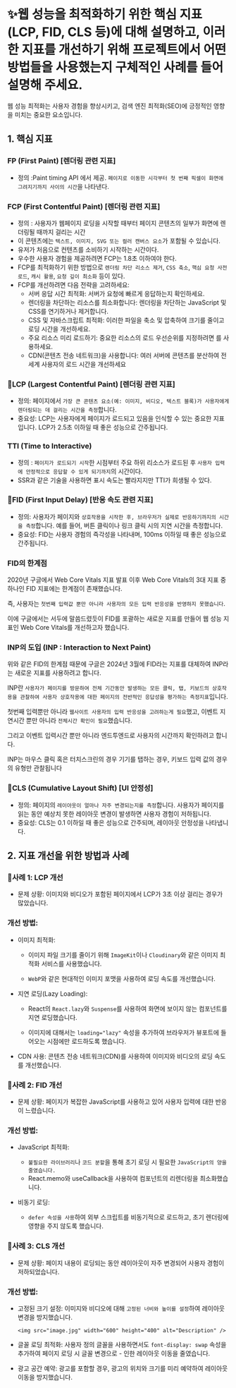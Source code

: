 # ✨웹 성능을 최적화하기 위한 핵심 지표(LCP, FID, CLS 등)에 대해 설명하고, 이러한 지표를 개선하기 위해 프로젝트에서 어떤 방법들을 사용했는지 구체적인 사례를 들어 설명해 주세요.

웹 성능 최적화는 사용자 경험을 향상시키고, 검색 엔진 최적화(SEO)에 긍정적인 영향을 미치는 중요한 요소입니다.

## 1. 핵심 지표

### FP (First Paint) [렌더링 관련 지표]

- 정의 :Paint timing API 에서 제공. `페이지로 이동한 시각부터 첫 번째 픽셀이 화면에 그려지기까지 사이의 시간`을 나타낸다.

### FCP (First Contentful Paint) [렌더링 관련 지표]

- 정의 : 사용자가 웹페이지 로딩을 시작할 때부터 페이지 콘텐츠의 일부가 화면에 렌더링될 때까지 걸리는 시간
- 이 콘텐츠에는 `텍스트, 이미지, SVG 또는 컬러 캔버스 요소`가 포함될 수 있습니다.
- 유저가 처음으로 컨텐츠를 소비하기 시작하는 시간이다.
- 우수한 사용자 경험을 제공하려면 FCP는 1.8초 이하여야 한다.
- FCP를 최적화하기 위한 방법으로 `렌더링 차단 리소스 제거`, `CSS 축소`, `핵심 요청 사전 로드`, `캐시 활용`, `요청 깊이 최소화` 등이 있다.
- FCP를 개선하려면 다음 전략을 고려하세요:
  - 서버 응답 시간 최적화: 서버가 요청에 빠르게 응답하는지 확인하세요.
  - 렌더링을 차단하는 리소스를 최소화합니다: 렌더링을 차단하는 JavaScript 및 CSS를 연기하거나 제거합니다.
  - CSS 및 자바스크립트 최적화: 이러한 파일을 축소 및 압축하여 크기를 줄이고 로딩 시간을 개선하세요.
  - 주요 리소스 미리 로드하기: 중요한 리소스의 로드 우선순위를 지정하려면 <link rel="preload">를 사용하세요.
  - CDN(콘텐츠 전송 네트워크)을 사용합니다: 여러 서버에 콘텐츠를 분산하여 전 세계 사용자의 로드 시간을 개선하세요

### 📖LCP (Largest Contentful Paint) [렌더링 관련 지표]

- 정의: 페이지에서 `가장 큰 콘텐츠 요소(예: 이미지, 비디오, 텍스트 블록)가 사용자에게 렌더링되는 데 걸리는 시간을 측정`합니다.
- 중요성: LCP는 사용자에게 페이지가 로드되고 있음을 인식할 수 있는 중요한 지표입니다. LCP가 2.5초 이하일 때 좋은 성능으로 간주됩니다.

### TTI (Time to Interactive)

- 정의 : `페이지가 로드되기 시작`한 시점부터 주요 하위 리소스가 로드된 후 `사용자 입력에 안정적으로 응답할 수 있게 되기까지`의 시간이다.
- SSR과 같은 기술을 사용하면 표시 속도는 빨라지지만 TTI가 희생될 수 있다.

### 📖FID (First Input Delay) [반응 속도 관련 지표]

- 정의: 사용자가 페이지와 `상호작용을 시작한 후, 브라우저가 실제로 반응하기까지의 시간을 측정`합니다. 예를 들어, 버튼 클릭이나 링크 클릭 시의 지연 시간을 측정합니다.
- 중요성: FID는 사용자 경험의 즉각성을 나타내며, 100ms 이하일 때 좋은 성능으로 간주됩니다.

### FID의 한계점

2020년 구글에서 Web Core Vitals 지표 발표 이후 Web Core Vitals의 3대 지표 중 하나인 FID 지표에는 한계점이 존재했습니다.

즉, 사용자는 `첫번째 입력값 뿐만 아니라 사용자의 모든 입력 반응성을 반영하지 못했습니다`.

이에 구글에서는 서두에 말씀드렸듯이 FID를 포괄하는 새로운 지표를 만들어 웹 성능 지표인 Web Core Vitals를 개선하고자 했습니다.

### INP의 도입 (INP : Interaction to Next Paint)

위와 같은 FID의 한계점 때문에 구글은 2024년 3월에 FID라는 지표를 대체하여 INP라는 새로운 지표를 사용하려고 합니다.

INP란 `사용자가 페이지를 방문하여 전체 기간동안 발생하는 모든 클릭, 탭, 키보드의 상호작용을 관찰하여 사용자 상호작용에 대한 페이지의 전반적인 응답성을 평가하는 측정지표`입니다.

첫번째 입력뿐만 아니라 `웹사이트 사용자의 입력 반응성을 고려하는게 필요`했고, 이벤트 지연시간 뿐만 아니라 `전체시간 확인이 필요`했습니다.

그리고 이벤트 입력시간 뿐만 아니라 엔드투엔드로 사용자의 시간까지 확인하려고 합니다.

INP는 마우스 클릭 혹은 터치스크린의 경우 기기를 탭하는 경우, 키보드 입력 값의 경우의 유형만 관찰됩니다

### 📖CLS (Cumulative Layout Shift) [UI 안정성]

- 정의: 페이지의 `레이아웃이 얼마나 자주 변경되는지를 측정`합니다. 사용자가 페이지를 읽는 동안 예상치 못한 레이아웃 변경이 발생하면 사용자 경험이 저하됩니다.
- 중요성: CLS는 0.1 이하일 때 좋은 성능으로 간주되며, 레이아웃 안정성을 나타냅니다.

## 2. 지표 개선을 위한 방법과 사례

### 🚨사례 1: LCP 개선

- 문제 상황: 이미지와 비디오가 포함된 페이지에서 LCP가 3초 이상 걸리는 경우가 많았습니다.

### 개선 방법:

- 이미지 최적화:

  - 이미지 파일 크기를 줄이기 위해 `ImageKit`이나 `Cloudinary`와 같은 이미지 최적화 서비스를 사용했습니다.

  - `WebP`와 같은 현대적인 이미지 포맷을 사용하여 로딩 속도를 개선했습니다.

- 지연 로딩(Lazy Loading):

  - React의 `React.lazy`와 `Suspense`를 사용하여 화면에 보이지 않는 컴포넌트를 지연 로딩했습니다.

  - 이미지에 대해서는 `loading="lazy"` 속성을 추가하여 브라우저가 뷰포트에 들어오는 시점에만 로드하도록 했습니다.

- CDN 사용: 콘텐츠 전송 네트워크(CDN)를 사용하여 이미지와 비디오의 로딩 속도를 개선했습니다.

### 🚨사례 2: FID 개선

- 문제 상황: 페이지가 복잡한 JavaScript를 사용하고 있어 사용자 입력에 대한 반응이 느렸습니다.

### 개선 방법:

- JavaScript 최적화:

  - `불필요한 라이브러리`나 `코드 분할`을 통해 초기 로딩 시 필요한 `JavaScript의 양을 줄였습니다.`
  - React.memo와 useCallback을 사용하여 컴포넌트의 리렌더링을 최소화했습니다.

- 비동기 로딩:
  - `defer 속성을 사용`하여 외부 스크립트를 비동기적으로 로드하고, 초기 렌더링에 영향을 주지 않도록 했습니다.

### 🚨사례 3: CLS 개선

- 문제 상황: 페이지 내용이 로딩되는 동안 레이아웃이 자주 변경되어 사용자 경험이 저하되었습니다.

### 개선 방법:

- 고정된 크기 설정: 이미지와 비디오에 대해 `고정된 너비와 높이를 설정`하여 레이아웃 변경을 방지했습니다.

  ```
  <img src="image.jpg" width="600" height="400" alt="Description" />
  ```

- 글꼴 로딩 최적화: 사용자 정의 글꼴을 사용하면서도 `font-display: swap` 속성을 추가하여 페이지 로딩 시 글꼴 변경으로 - 인한 레이아웃 이동을 줄였습니다.
- 광고 공간 예약: 광고를 포함할 경우, 광고의 위치와 크기를 미리 예약하여 레이아웃 이동을 방지했습니다.
